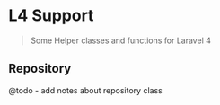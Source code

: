L4 Support
==========

> Some Helper classes and functions for Laravel 4

## Repository

@todo - add notes about repository class

